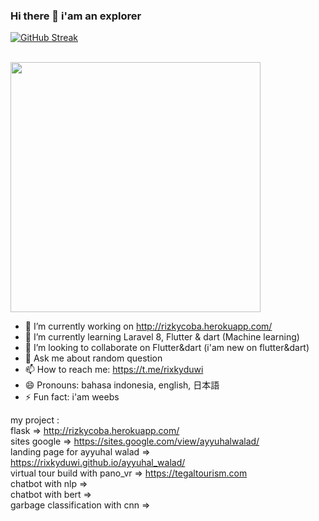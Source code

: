 ### Hi there 👋 i'am an explorer 
[![GitHub Streak](https://github-readme-streak-stats.herokuapp.com?user=rixkyduwi&theme=dark&date_format=j%20M%5B%20Y%5D&locale=ja&currStreakNum=DD2727&fire=DD2727&stroke=4BDD04)](https://git.io/streak-stats)

<br>
<img src="https://github-readme-stats.vercel.app/api?username=rixkyduwi&show_icons=true&theme=ADD_THEME_HERE" width="400"><br>

- 🔭 I’m currently working on http://rizkycoba.herokuapp.com/  
- 🌱 I’m currently learning Laravel 8, Flutter & dart (Machine learning)
- 👯 I’m looking to collaborate on Flutter&dart (i'am new on flutter&dart)
- 💬 Ask me about random question
- 📫 How to reach me: https://t.me/rixkyduwi
- 😄 Pronouns: bahasa indonesia, english, 日本語 
- ⚡ Fun fact: i'am weebs 

my project :<br>
flask => http://rizkycoba.herokuapp.com/ <br>
sites google => https://sites.google.com/view/ayyuhalwalad/ <br>
landing page for ayyuhal walad => https://rixkyduwi.github.io/ayyuhal_walad/ <br>
virtual tour build with pano_vr => https://tegaltourism.com <br>
chatbot with nlp => <br>
chatbot with bert => <br> 
garbage classification with cnn => <br>

